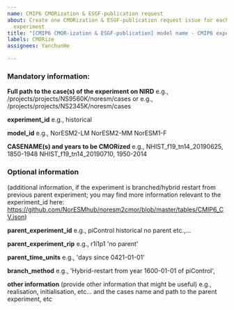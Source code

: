 ```yaml
---
name: CMIP6 CMORization & ESGF-publication request
about: Create one CMORization & ESGF-publication request issue for each single CMIP6
  experiment
title: "[CMIP6 CMOR-ization & ESGF-publication] model name - CMIP6 experiment name"
labels: CMORize
assignees: YanchunHe

---
```


### Mandatory information:

**Full path to the case(s) of the experiment on NIRD**
e.g., /projects/projects/NS9560K/noresm/cases
or
e.g., /projects/projects/NS2345K/noresm/cases

**experiment_id**
e.g., historical

**model_id**
e.g.,
NorESM2-LM
NorESM2-MM
NorESM1-F

**CASENAME(s) and years to be CMORized**
e.g., 
NHIST_f19_tn14_20190625, 1850-1948
NHIST_f19_tn14_20190710, 1950-2014

### Optional information
(additional information, if the experiment is branched/hybrid restart from previous parent experiment; you may find more information relevant to the experiment_id here: https://github.com/NorESMhub/noresm2cmor/blob/master/tables/CMIP6_CV.json)

**parent_experiment_id**
e.g., 
piControl
historical
no parent
etc.,...

**parent_experiment_rip**
e.g., r1i1p1
'no parent'

**parent_time_units**
e.g.,
'days since 0421-01-01'

**branch_method**
e.g.,
'Hybrid-restart from year 1600-01-01 of piControl',

**other information**
(provide other information that might be useful)
e.g., realisation, initialisation, etc...
and the cases name and path to the parent experiment, etc

